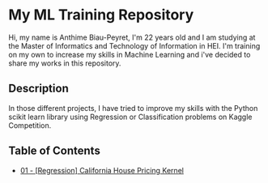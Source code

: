 # My ML Training Repository

Hi, my name is Anthime Biau-Peyret, I'm 22 years old and I am studying at the Master of Informatics and Technology of Information in HEI. I'm training on my own to increase my skills in Machine Learning and i've decided to share my works in this repository.


## Description

In those different projects, I have tried to improve my skills with the Python scikit learn library using Regression or Classification problems on Kaggle Competition.


## Table of Contents
* [01 - [Regression] California House Pricing Kernel](https://github.com/Anthime-Biau/Training/blob/master/California_House_Pricing_Kernel.ipynb) 


